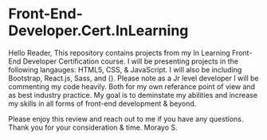 # Front-End-Developer.Cert.InLearning
Hello Reader,
This repository contains projects from my In Learning Front-End Developer Certification course. 
I will be presenting projects in the following langauges: HTML5, CSS, & JavaScript. 
I will also be including Bootstrap, React.js, Sass, and ().
Please note as a Jr level developer I will be commenting my code heavily. Both for my own referance point of view and as best industry practice. 
My goal is to deminstate my abilities and increase my skills in all forms of front-end development & beyond. 

Please enjoy this review and reach out to me if you have any questions. 
Thank you for your consideration & time. 
Morayo S. 

